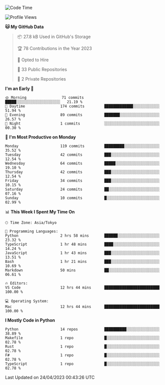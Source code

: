 <!--START_SECTION:waka-->
![Code Time](http://img.shields.io/badge/Code%20Time-646%20hrs%2040%20mins-blue)

![Profile Views](http://img.shields.io/badge/Profile%20Views-0-blue)

**🐱 My GitHub Data** 

> 📦 27.8 kB Used in GitHub's Storage 
 > 
> 🏆 78 Contributions in the Year 2023
 > 
> 💼 Opted to Hire
 > 
> 📜 33 Public Repositories 
 > 
> 🔑 2 Private Repositories 
 > 
**I'm an Early 🐤** 

```text
🌞 Morning                71 commits          █████░░░░░░░░░░░░░░░░░░░░   21.19 % 
🌆 Daytime                174 commits         █████████████░░░░░░░░░░░░   51.94 % 
🌃 Evening                89 commits          ███████░░░░░░░░░░░░░░░░░░   26.57 % 
🌙 Night                  1 commits           ░░░░░░░░░░░░░░░░░░░░░░░░░   00.30 % 
```
📅 **I'm Most Productive on Monday** 

```text
Monday                   119 commits         █████████░░░░░░░░░░░░░░░░   35.52 % 
Tuesday                  42 commits          ███░░░░░░░░░░░░░░░░░░░░░░   12.54 % 
Wednesday                64 commits          █████░░░░░░░░░░░░░░░░░░░░   19.10 % 
Thursday                 42 commits          ███░░░░░░░░░░░░░░░░░░░░░░   12.54 % 
Friday                   34 commits          ███░░░░░░░░░░░░░░░░░░░░░░   10.15 % 
Saturday                 24 commits          ██░░░░░░░░░░░░░░░░░░░░░░░   07.16 % 
Sunday                   10 commits          █░░░░░░░░░░░░░░░░░░░░░░░░   02.99 % 
```


📊 **This Week I Spent My Time On** 

```text
🕑︎ Time Zone: Asia/Tokyo

💬 Programming Languages: 
Python                   2 hrs 58 mins       ██████░░░░░░░░░░░░░░░░░░░   23.32 % 
TypeScript               1 hr 48 mins        ████░░░░░░░░░░░░░░░░░░░░░   14.24 % 
JavaScript               1 hr 43 mins        ███░░░░░░░░░░░░░░░░░░░░░░   13.51 % 
Bash                     1 hr 21 mins        ███░░░░░░░░░░░░░░░░░░░░░░   10.69 % 
Markdown                 50 mins             ██░░░░░░░░░░░░░░░░░░░░░░░   06.61 % 

🔥 Editors: 
VS Code                  12 hrs 44 mins      █████████████████████████   100.00 % 

💻 Operating System: 
Mac                      12 hrs 44 mins      █████████████████████████   100.00 % 
```

**I Mostly Code in Python** 

```text
Python                   14 repos            ██████████░░░░░░░░░░░░░░░   38.89 % 
Makefile                 1 repo              █░░░░░░░░░░░░░░░░░░░░░░░░   02.78 % 
Rust                     1 repo              █░░░░░░░░░░░░░░░░░░░░░░░░   02.78 % 
F#                       1 repo              █░░░░░░░░░░░░░░░░░░░░░░░░   02.78 % 
TypeScript               1 repo              █░░░░░░░░░░░░░░░░░░░░░░░░   02.78 % 
```




 Last Updated on 24/04/2023 00:43:26 UTC
<!--END_SECTION:waka-->

